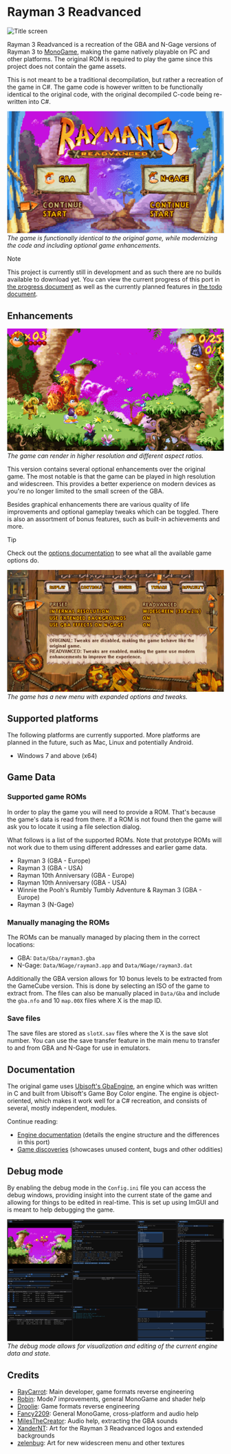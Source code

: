# Rayman 3 Readvanced

![Title screen](assets/logo/rayman_3_readvanced.png)

Rayman 3 Readvanced is a recreation of the GBA and N-Gage versions of Rayman 3 to [MonoGame](https://monogame.net), making the game natively playable on PC and other platforms. The original ROM is required to play the game since this project does not contain the game assets.

This is not meant to be a traditional decompilation, but rather a recreation of the game in C#. The game code is however written to be functionally identical to the original code, with the original decompiled C-code being re-written into C#.

![Title screen](screenshots/title_screen.png)
*The game is functionally identical to the original game, while modernizing the code and including optional game enhancements.*

> [!NOTE]
> This project is currently still in development and as such there are no builds available to download yet. You can view the current progress of this port in [the progress document](PROGRESS.md) as well as the currently planned features in [the todo document](TODO.md).

## Enhancements

![Zoomed out example](screenshots/zoom_out.png)
*The game can render in higher resolution and different aspect ratios.*

This version contains several optional enhancements over the original game. The most notable is that the game can be played in high resolution and widescreen. This provides a better experience on modern devices as you're no longer limited to the small screen of the GBA.

Besides graphical enhancements there are various quality of life improvements and optional gameplay tweaks which can be toggled. There is also an assortment of bonus features, such as built-in achievements and more.

> [!TIP]
> Check out the [options documentation](docs/options.md) to see what all the available game options do.

![Zoomed out example](screenshots/game_options.png)
*The game has a new menu with expanded options and tweaks.*

## Supported platforms

The following platforms are currently supported. More platforms are planned in the future, such as Mac, Linux and potentially Android.

- Windows 7 and above (x64)

## Game Data

### Supported game ROMs

In order to play the game you will need to provide a ROM. That's because the game's data is read from there. If a ROM is not found then the game will ask you to locate it using a file selection dialog.

What follows is a list of the supported ROMs. Note that prototype ROMs will not work due to them using different addresses and earlier game data.

- Rayman 3 (GBA - Europe)
- Rayman 3 (GBA - USA)
- Rayman 10th Anniversary (GBA - Europe)
- Rayman 10th Anniversary (GBA - USA)
- Winnie the Pooh's Rumbly Tumbly Adventure & Rayman 3 (GBA - Europe)
- Rayman 3 (N-Gage)

### Manually managing the ROMs

The ROMs can be manually managed by placing them in the correct locations:

- GBA: `Data/Gba/rayman3.gba`
- N-Gage: `Data/NGage/rayman3.app` and `Data/NGage/rayman3.dat`

Additionally the GBA version allows for 10 bonus levels to be extracted from the GameCube version. This is done by selecting an ISO of the game to extract from. The files can also be manually placed in `Data/Gba` and include the `gba.nfo` and 10 `map.00X` files where X is the map ID.

### Save files

The save files are stored as `slotX.sav` files where the X is the save slot number. You can use the save transfer feature in the main menu to transfer to and from GBA and N-Gage for use in emulators.

## Documentation

The original game uses [Ubisoft's GbaEngine](https://raymanpc.com/wiki/en/GbaEngine), an engine which was written in C and built from Ubisoft's Game Boy Color engine. The engine is object-oriented, which makes it work well for a C# recreation, and consists of several, mostly independent, modules.

Continue reading:

- [Engine documentation](docs/engine_documentation.md) (details the engine structure and the differences in this port)
- [Game discoveries](docs/game_discoveries.md) (showcases unused content, bugs and other oddities)

## Debug mode
By enabling the debug mode in the `Config.ini` file you can access the debug windows, providing insight into the current state of the game and allowing for things to be edited in real-time. This is set up using ImGUI and is meant to help debugging the game.

![Debug mode](screenshots/debug_mode.png)
*The debug mode allows for visualization and editing of the current engine data and state.*

## Credits
- [RayCarrot](https://github.com/RayCarrot): Main developer, game formats reverse engineering
- [Robin](https://github.com/rtsonneveld): Mode7 improvements, general MonoGame and shader help
- [Droolie](https://github.com/byvar): Game formats reverse engineering
- [Fancy2209](https://github.com/Fancy2209): General MonoGame, cross-platform and audio help
- [MilesTheCreator](https://bsky.app/profile/milesthecreator.bsky.social): Audio help, extracting the GBA sounds
- [XanderNT](https://linktr.ee/XanderNT): Art for the Rayman 3 Readvanced logos and extended backgrounds
- [zelenbug](https://gamebanana.com/members/3067029): Art for new widescreen menu and other textures
